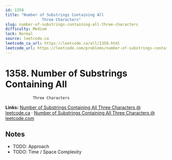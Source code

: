 ```yaml
--- 
id: 1358
title: "Number of Substrings Containing All
                Three Characters"
slug: number-of-substrings-containing-all-three-characters
difficulty: Medium
lock: Normal
source: leetcode.ca
leetcode_ca_url: https://leetcode.ca/all/1358.html
leetcode_url: https://leetcode.com/problems/number-of-substrings-containing-all-three-characters/
---
```


# 1358. Number of Substrings Containing All
                Three Characters

**Links:** [Number of Substrings Containing All
                Three Characters @ leetcode.ca](https://leetcode.ca/all/1358.html) · [Number of Substrings Containing All
                Three Characters @ leetcode.com](https://leetcode.com/problems/number-of-substrings-containing-all-three-characters/)

## Notes
- TODO: Approach
- TODO: Time / Space Complexity
